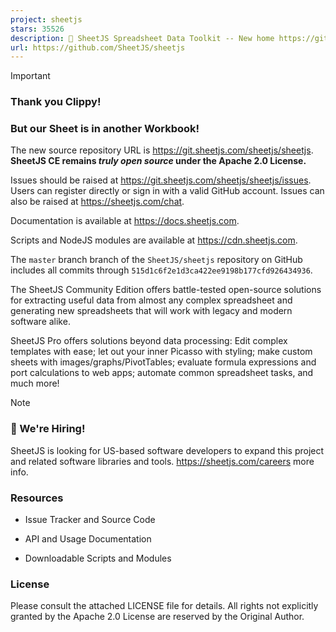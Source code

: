 ```yaml
---
project: sheetjs
stars: 35526
description: 📗 SheetJS Spreadsheet Data Toolkit -- New home https://git.sheetjs.com/SheetJS/sheetjs
url: https://github.com/SheetJS/sheetjs
---
```


Important

### Thank you Clippy!

### But our Sheet is in another Workbook!

The new source repository URL is https://git.sheetjs.com/sheetjs/sheetjs. **SheetJS CE remains _truly open source_ under the Apache 2.0 License.**

Issues should be raised at https://git.sheetjs.com/sheetjs/sheetjs/issues. Users can register directly or sign in with a valid GitHub account. Issues can also be raised at https://sheetjs.com/chat.

Documentation is available at https://docs.sheetjs.com.

Scripts and NodeJS modules are available at https://cdn.sheetjs.com.

The `master` branch branch of the `SheetJS/sheetjs` repository on GitHub includes all commits through `515d1c6f2e1d3ca422ee9198b177cfd926434936`.

The SheetJS Community Edition offers battle-tested open-source solutions for extracting useful data from almost any complex spreadsheet and generating new spreadsheets that will work with legacy and modern software alike.

SheetJS Pro offers solutions beyond data processing: Edit complex templates with ease; let out your inner Picasso with styling; make custom sheets with images/graphs/PivotTables; evaluate formula expressions and port calculations to web apps; automate common spreadsheet tasks, and much more!

Note

### 💼 We're Hiring!

SheetJS is looking for US-based software developers to expand this project and related software libraries and tools. https://sheetjs.com/careers more info.

### Resources

-   Issue Tracker and Source Code
    
-   API and Usage Documentation
    
-   Downloadable Scripts and Modules
    

### License

Please consult the attached LICENSE file for details. All rights not explicitly granted by the Apache 2.0 License are reserved by the Original Author.
